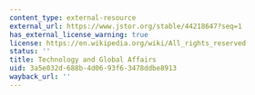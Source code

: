 ```yaml
---
content_type: external-resource
external_url: https://www.jstor.org/stable/44218647?seq=1
has_external_license_warning: true
license: https://en.wikipedia.org/wiki/All_rights_reserved
status: ''
title: Technology and Global Affairs
uid: 3a5e032d-688b-4d06-93f6-3478ddbe8913
wayback_url: ''
---
```

